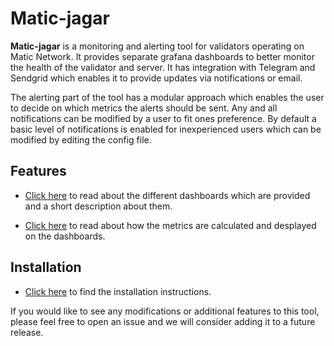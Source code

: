 # Matic-jagar
**Matic-jagar** is a monitoring and alerting tool for validators operating on Matic Network. It provides separate grafana dashboards to better monitor the health of the validator and server. It has integration with Telegram and Sendgrid which enables it to provide updates via notifications or email. 

The alerting part of the tool has a modular approach which enables the user to decide on which metrics the alerts should be sent. Any and all notifications can be modified by a user to fit ones preference. By default a basic level of notifications is enabled for inexperienced users which can be modified by editing the config file.

## Features

- [Click here](./docs/dashboard-desc.md) to read about the different dashboards which are provided and a short description about them.

- [Click here](./docs/metric-calc.md) to read about how the metrics are calculated and desplayed on the dashboards.

## Installation

- [Click here](./INSTRUCTIONS.md) to find the installation instructions.


If you would like to see any modifications or additional features to this tool, please feel free to open an issue and we will consider adding it to a future release.
